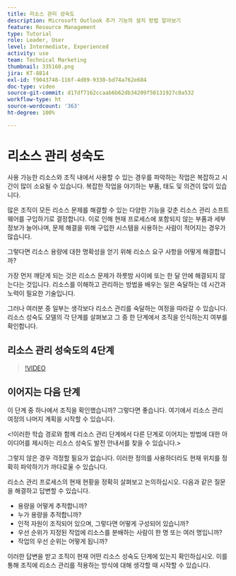 ```yaml
---
title: 리소스 관리 성숙도
description: Microsoft Outlook 추가 기능의 설치 방법 알아보기
feature: Resource Management
type: Tutorial
role: Leader, User
level: Intermediate, Experienced
activity: use
team: Technical Marketing
thumbnail: 335160.png
jira: KT-8814
exl-id: f9043748-116f-4d89-9330-bd74a762e684
doc-type: video
source-git-commit: d17df7162ccaab6b62db34209f50131927c0a532
workflow-type: ht
source-wordcount: '363'
ht-degree: 100%

---
```


# 리소스 관리 성숙도

사용 가능한 리소스와 조직 내에서 사용할 수 있는 경우를 파악하는 작업은 복잡하고 시간이 많이 소요될 수 있습니다. 복잡한 작업을 야기하는 부품, 태도 및 의견이 많이 있습니다.

많은 조직이 모든 리소스 문제를 해결할 수 있는 다양한 기능을 갖춘 리소스 관리 소프트웨어를 구입하기로 결정합니다. 이로 인해 현재 프로세스에 포함되지 않는 부품과 세부 정보가 늘어나며, 문제 해결을 위해 구입한 시스템을 사용하는 사람이 적어지는 경우가 많습니다.

그렇다면 리소스 용량에 대한 명확성을 얻기 위해 리소스 요구 사항을 어떻게 해결합니까?

가장 먼저 깨닫게 되는 것은 리소스 문제가 하룻밤 사이에 또는 한 달 안에 해결되지 않는다는 것입니다. 리소스를 이해하고 관리하는 방법을 배우는 일은 숙달하는 데 시간과 노력이 필요한 기술입니다.

그러나 여러분 중 일부는 생각보다 리소스 관리를 숙달하는 여정을 따라갈 수 있습니다. 리소스 성숙도 모델의 각 단계를 살펴보고 그 중 한 단계에서 조직을 인식하는지 여부를 확인합니다.

## 리소스 관리 성숙도의 4단계

>[!VIDEO](https://video.tv.adobe.com/v/335160/?quality=12&learn=on&enablevpops)


## 이어지는 다음 단계

이 단계 중 하나에서 조직을 확인했습니까? 그렇다면 좋습니다. 여기에서 리소스 관리 여정의 나머지 계획을 시작할 수 있습니다.

&lt;!이러한 학습 경로와 함께 리소스 관리 단계에서 다른 단계로 이어지는 방법에 대한 아이디어를 제시하는 리소스 성숙도 발전 안내서를 찾을 수 있습니다.&gt;

그렇지 않은 경우 걱정할 필요가 없습니다. 이러한 정의를 사용하더라도 현재 위치를 정확히 파악하기가 까다로울 수 있습니다.

리소스 관리 프로세스의 현재 현황을 정확히 살펴보고 논의하십시오. 다음과 같은 질문을 해결하고 답변할 수 있습니다.

* 용량을 어떻게 추적합니까?
* 누가 용량을 추적합니까?
* 인적 자원이 조직되어 있으며, 그렇다면 어떻게 구성되어 있습니까?
* 우선 순위가 지정된 작업에 리소스를 분배하는 사람이 한 명 또는 여러 명입니까?
* 작업의 우선 순위는 어떻게 됩니까?

이러한 답변을 받고 조직이 현재 어떤 리소스 성숙도 단계에 있는지 확인하십시오. 이를 통해 조직에 리소스 관리를 적용하는 방식에 대해 생각할 때 시작할 수 있습니다.
